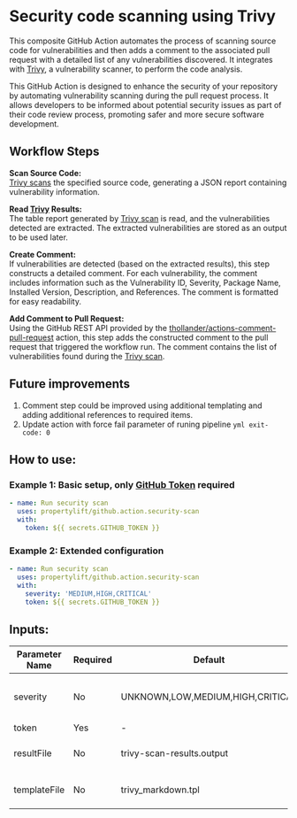# Security code scanning using Trivy

This composite GitHub Action automates the process of scanning source code for vulnerabilities and then adds a comment to the associated pull request with a detailed list of any vulnerabilities discovered. It integrates with [Trivy](https://github.com/aquasecurity/trivy), a vulnerability scanner, to perform the code analysis.

This GitHub Action is designed to enhance the security of your repository by automating vulnerability scanning during the pull request process. It allows developers to be informed about potential security issues as part of their code review process, promoting safer and more secure software development.

## Workflow Steps

**Scan Source Code:**<br>
[Trivy scans](https://github.com/aquasecurity/trivy-action) the specified source code, generating a JSON report containing vulnerability information.

**Read [Trivy](https://github.com/aquasecurity/trivy) Results:**<br>
The table report generated by [Trivy scan](https://github.com/aquasecurity/trivy-action) is read, and the vulnerabilities detected are extracted. The extracted vulnerabilities are stored as an output to be used later.

**Create Comment:**<br>
If vulnerabilities are detected (based on the extracted results), this step constructs a detailed comment. For each vulnerability, the comment includes information such as the Vulnerability ID, Severity, Package Name, Installed Version, Description, and References. The comment is formatted for easy readability.

**Add Comment to Pull Request:**<br>
Using the GitHub REST API provided by the [thollander/actions-comment-pull-request](https://github.com/thollander/actions-comment-pull-request) action, this step adds the constructed comment to the pull request that triggered the workflow run. The comment contains the list of vulnerabilities found during the [Trivy scan](https://github.com/aquasecurity/trivy-action).

## Future improvements

1. Comment step could be improved using additional templating and adding additional references to required items.
2. Update action with force fail parameter of runing pipeline ```yml exit-code: 0 ```

## How to use:

### Example 1: Basic setup, only [GitHub Token](https://docs.github.com/en/actions/security-guides/automatic-token-authentication) required

```yml
- name: Run security scan
  uses: propertylift/github.action.security-scan
  with:
    token: ${{ secrets.GITHUB_TOKEN }}
  ```

### Example 2: Extended configuration

```yml
- name: Run security scan
  uses: propertylift/github.action.security-scan
  with:
    severity: 'MEDIUM,HIGH,CRITICAL'
    token: ${{ secrets.GITHUB_TOKEN }}
  ```

## Inputs:

| Parameter Name | Required | Default                          | Description                                                |
| -------------- | -------- | -------------------------------- | ---------------------------------------------------------- |
| severity       | No       | UNKNOWN,LOW,MEDIUM,HIGH,CRITICAL | Severities of vulnerabilities to scanned for and displayed |
| token          | Yes      | -                                | GITHUB_TOKEN                                               |
| resultFile     | No       | trivy-scan-results.output        | File contain security scan result                          |
| templateFile   | No       | trivy_markdown.tpl               | File containe Trivy template data                          |

